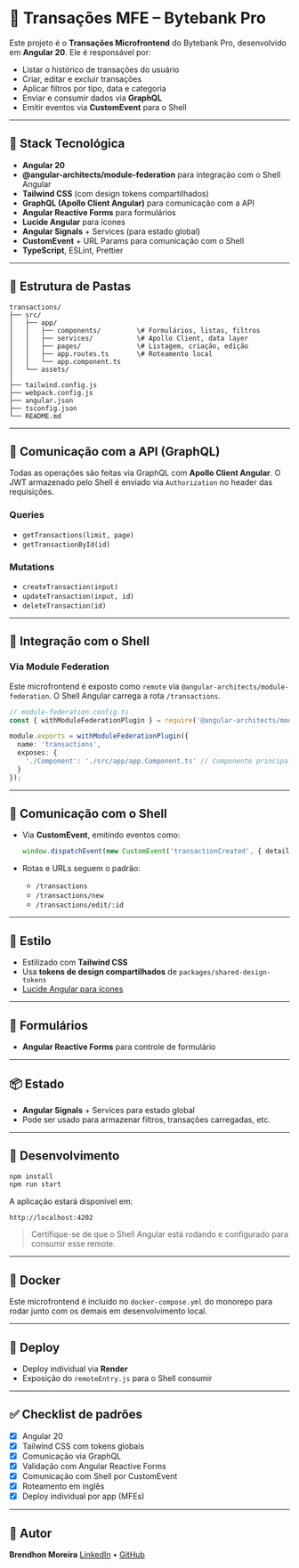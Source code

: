 # 💸 Transações MFE – Bytebank Pro

Este projeto é o **Transações Microfrontend** do Bytebank Pro, desenvolvido em **Angular 20**. Ele é responsável por:

- Listar o histórico de transações do usuário
- Criar, editar e excluir transações
- Aplicar filtros por tipo, data e categoria
- Enviar e consumir dados via **GraphQL**
- Emitir eventos via **CustomEvent** para o Shell

---

## 🚀 Stack Tecnológica

- **Angular 20**
- **@angular-architects/module-federation** para integração com o Shell Angular
- **Tailwind CSS** (com design tokens compartilhados)
- **GraphQL (Apollo Client Angular)** para comunicação com a API
- **Angular Reactive Forms** para formulários
- **Lucide Angular** para ícones
- **Angular Signals** + Services (para estado global)
- **CustomEvent** + URL Params para comunicação com o Shell
- **TypeScript**, ESLint, Prettier

---

## 📁 Estrutura de Pastas

```
transactions/
├── src/
│   ├── app/
│   │   ├── components/         \# Formulários, listas, filtros
│   │   ├── services/           \# Apollo Client, data layer
│   │   ├── pages/              \# Listagem, criação, edição
│   │   ├── app.routes.ts       \# Roteamento local
│   │   └── app.component.ts
│   └── assets/
│
├── tailwind.config.js
├── webpack.config.js
├── angular.json
├── tsconfig.json
└── README.md
```

---

## 🔌 Comunicação com a API (GraphQL)

Todas as operações são feitas via GraphQL com **Apollo Client Angular**. O JWT armazenado pelo Shell é enviado via `Authorization` no header das requisições.

### Queries

- `getTransactions(limit, page)`
- `getTransactionById(id)`

### Mutations

- `createTransaction(input)`
- `updateTransaction(input, id)`
- `deleteTransaction(id)`

---

## 🧩 Integração com o Shell

### Via Module Federation

Este microfrontend é exposto como `remote` via `@angular-architects/module-federation`. O Shell Angular carrega a rota `/transactions`.

```ts
// module-federation.config.ts
const { withModuleFederationPlugin } = require('@angular-architects/module-federation/webpack');

module.exports = withModuleFederationPlugin({
  name: 'transactions',
  exposes: {
    './Component': './src/app/app.Component.ts' // Componente principal do MFE
  }
});
```

---

## 🔁 Comunicação com o Shell

- Via **CustomEvent**, emitindo eventos como:

  ```ts
  window.dispatchEvent(new CustomEvent('transactionCreated', { detail: {...} }));
  ```

- Rotas e URLs seguem o padrão:

  - `/transactions`
  - `/transactions/new`
  - `/transactions/edit/:id`

---

## 🎨 Estilo

- Estilizado com **Tailwind CSS**
- Usa **tokens de design compartilhados** de `packages/shared-design-tokens`
- [Lucide Angular para ícones](https://lucide.dev/guide/packages/lucide-angular)

---

## 📑 Formulários

- **Angular Reactive Forms** para controle de formulário

---

## 📦 Estado

- **Angular Signals** + Services para estado global
- Pode ser usado para armazenar filtros, transações carregadas, etc.

---

## 🐳 Desenvolvimento

```bash
npm install
npm run start
```

A aplicação estará disponível em:

```
http://localhost:4202
```

> Certifique-se de que o Shell Angular está rodando e configurado para consumir esse remote.

---

## 🐳 Docker

Este microfrontend é incluído no `docker-compose.yml` do monorepo para rodar junto com os demais em desenvolvimento local.

---

## 🚀 Deploy

- Deploy individual via **Render**
- Exposição do `remoteEntry.js` para o Shell consumir

---

## ✅ Checklist de padrões

- [x] Angular 20
- [x] Tailwind CSS com tokens globais
- [x] Comunicação via GraphQL
- [x] Validação com Angular Reactive Forms
- [x] Comunicação com Shell por CustomEvent
- [x] Roteamento em inglês
- [x] Deploy individual por app (MFEs)

---

## 👥 Autor

**Brendhon Moreira**
[LinkedIn](https://www.linkedin.com/in/brendhon-moreira) • [GitHub](https://github.com/Brendhon)
